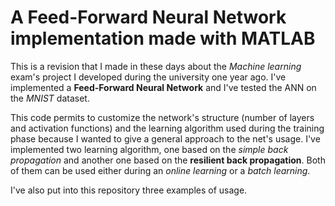 # A Feed-Forward Neural Network implementation made with MATLAB
This is a revision that I made in these days about the <i>Machine learning</i> exam's project I developed during the university one year ago.
I've implemented a <b>Feed-Forward Neural Network</b> and I've tested the ANN on the <i>MNIST</i> dataset.

This code permits to customize the network's structure (number of layers and activation functions) and the learning algorithm used during the training phase because I wanted to give a general approach to the net's usage. 
I've implemented two learning algorithm, one based on the <i>simple back propagation</i> and another one based on the <b>resilient back propagation</b>. Both of them can be used either during an <i>online learning</i> or a <i>batch learning</i>.

I've also put into this repository three examples of usage.
